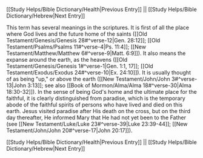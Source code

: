 [[Study Helps/Bible Dictionary/Health|Previous Entry]]  ||  [[Study Helps/Bible Dictionary/Hebrew|Next Entry]]

 This term has several meanings in the scriptures. It is first of all the place where God lives and the future home of the saints ([[Old Testament/Genesis/Genesis 28#^verse-12|Gen. 28:12]]; [[Old Testament/Psalms/Psalms 11#^verse-4|Ps. 11:4]]; [[New Testament/Matthew/Matthew 6#^verse-9|Matt. 6:9]]). It also means the expanse around the earth, as the heavens ([[Old Testament/Genesis/Genesis 1#^verse-1|Gen. 1:1, 17]]; [[Old Testament/Exodus/Exodus 24#^verse-10|Ex. 24:10]]). It is usually thought of as being "up," or above the earth ([[New Testament/John/John 3#^verse-13|John 3:13]]; see also [[Book of Mormon/Alma/Alma 18#^verse-30|Alma 18:30-32]]). In the sense of being God's home and the ultimate place for the faithful, it is clearly distinguished from paradise, which is the temporary abode of the faithful spirits of persons who have lived and died on this earth. Jesus visited paradise after His death on the cross, but on the third day thereafter, He informed Mary that He had not yet been to the Father (see [[New Testament/Luke/Luke 23#^verse-39|Luke 23:39-44]]; [[New Testament/John/John 20#^verse-17|John 20:17]]).

[[Study Helps/Bible Dictionary/Health|Previous Entry]]  ||  [[Study Helps/Bible Dictionary/Hebrew|Next Entry]]